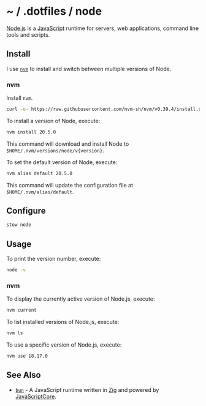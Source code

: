 # ~ / .dotfiles / node

[Node.js](https://nodejs.org/) is a [JavaScript](https://en.wikipedia.org/wiki/JavaScript)
runtime for servers, web applications, command line tools and scripts.

## Install

I use [`nvm`](https://github.com/nvm-sh/nvm) to install and switch between
multiple versions of Node.

### nvm

Install `nvm`.

```sh
curl -o- https://raw.githubusercontent.com/nvm-sh/nvm/v0.39.4/install.sh | bash
```

To install a version of Node, execute:

```sh
nvm install 20.5.0
```

This command will download and install Node to `$HOME/.nvm/versions/node/v{version}`.

To set the default version of Node, execute:

```sh
nvm alias default 20.5.0
```

This command will update the configuration file at `$HOME/.nvm/alias/default`.

## Configure

```sh
stow node
```

## Usage

To print the version number, execute:

```sh
node -v
```

### nvm

To display the currently active version of Node.js, execute:

```sh
nvm current
```

To list installed versions of Node.js, execute:

```sh
nvm ls
```

To use a specific version of Node.js, execute:

```sh
nvm use 18.17.0
```

## See Also

- [`bun`](../bun/) - A JavaScript runtime written in [Zig](https://ziglang.org/)
  and powered by [JavaScriptCore](https://docs.webkit.org/Deep%20Dive/JSC/JavaScriptCore.html).
